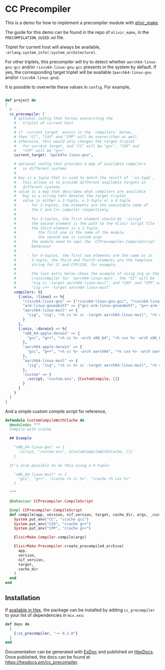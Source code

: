 # CC Precompiler

This is a demo for how to implement a precompiler module with [elixir_make](https://github.com/elixir-lang/elixir_make).

The guide for this demo can be found in the repo of `elixir_make`, in the `PRECOMPILATION_GUIED.md` file.

Triplet for current host will always be available, `:erlang.system_info(:system_architecture)`.

For other triplets, this precompiler will try to detect whether `aarch64-linux-gnu-gcc` and/or `riscv64-linux-gnu-gcc` presents in the system by default. If yes, the corresponding target triplet will be available (`aarch64-linux-gnu` and/or `riscv64-linux-gnu`).

It is possible to overwrite these values in `config`. For example,

```elixir

def project do
[ 
  # ...
  cc_precompile: [
    # optional config that forces overwriting the
    #   triplet of current host
    #
    # if `current_target` exists in the `compilers` below,
    # then "CC", "CXX" and "CPP" will be overwritten as well.
    # otherwise, this would only changes the target triplet
    #   for current target, and "CC" will be "gcc", "CXX" and 
    #   "CPP" will be "g++"
    current_target: "ppc64le-linux-gnu",

    # optional config that provides a map of available compilers
    #   in different systems
    #   
    # key is a tuple that is used to match the result of `:os.type`,
    #   this allows us to provide different available targets in
    #   different systems
    # value is a map that describes what compilers are available
    #   key is a string taht denotes the target triplet
    #   value is either a 2-tuple, a 3-tuple or a 4-tuple
    #     - for 2-tuples, the elements are the executable name of
    #       the C and C++ compiler respectively
    #
    #     - for 3-tuples, the first element should be `:script`
    #       the second element is the path to the elixir script file
    #       the third element is a 2-tuple, 
    #          the first one is the name of the module
    #          the second one is custom args
    #       the module need to impl the `CCPrecompiler.CompileScript`
    #       behaviour
    #
    #     - for 4-tuples, the first two elements are the same as in
    #       2-tuple, the third and fourth elements are the template
    #       string for CC and CPP/CXX. for example,
    #       
    #       the last entry below shows the example of using zig as the
    #       crosscompiler for `aarch64-linux-musl`, the "CC" will be
    #       "zig cc -target aarch64-linux-musl", and "CXX" and "CPP" will be
    #       "zig c++ -target aarch64-linux-musl"
    compilers: %{
      {:unix, :linux} => %{
        "riscv64-linux-gnu" => {"riscv64-linux-gnu-gcc", "riscv64-linux-gnu-g++"},
        "arm-linux-gnueabihf" => {"gcc-arm-linux-gnueabihf", "g++-arm-linux-gnueabihf"},
        "aarch64-linux-musl" => {
          "zig", "zig", "<% cc %> cc -target aarch64-linux-musl", "<% cxx %> c++ -target aarch64-linux-musl"
        }
      },
      {:unix, :darwin} => %{
        "x86_64-apple-darwin" => {
          "gcc", "g++", "<% cc %> -arch x86_64", "<% cxx %> -arch x86_64"
        },
        "aarch64-apple-darwin" => {
          "gcc", "g++", "<% cc %> -arch aarch64", "<% cxx %> -arch aarch64"
        },
        "aarch64-linux-musl" => {
          "zig", "zig", "<% cc %> cc -target aarch64-linux-musl", "<% cxx %> c++ -target aarch64-linux-musl"
        },
        "custom" => {
          :script, "custom.exs", {CustomCompile, []}
        }
      }
    }
  ]
]
```

And a simple custom compile script for reference,

```elixir
defmodule CustomCompileWithCCache do
  @moduledoc """
  Compile with ccache

  ## Example

    "x86_64-linux-gnu" => {
      :script, "custom.exs", {CustomCompileWithCCache, []}
    }
  
  It's also possible to do this using a 4-tuple:

    "x86_64-linux-musl" => {
      "gcc", "g++", "ccache <% cc %>", "ccache <% cxx %>"
    }

  """

  @behaviour CCPrecompiler.CompileScript

  @impl CCPrecompiler.CompileScript
  def compile(app, version, nif_version, target, cache_dir, args, _custom_args) do
    System.put_env("CC", "ccache gcc")
    System.put_env("CXX", "ccache g++")
    System.put_env("CPP", "ccache g++")

    ElixirMake.Compiler.compile(args)

    ElixirMake.Precompiler.create_precompiled_archive(
      app,
      version,
      nif_version,
      target,
      cache_dir
    )
  end
end
```

## Installation

If [available in Hex](https://hex.pm/docs/publish), the package can be installed
by adding `cc_precompiler` to your list of dependencies in `mix.exs`:

```elixir
def deps do
  [
    {:cc_precompiler, "~> 0.1.0"}
  ]
end
```

Documentation can be generated with [ExDoc](https://github.com/elixir-lang/ex_doc)
and published on [HexDocs](https://hexdocs.pm). Once published, the docs can
be found at <https://hexdocs.pm/cc_precompiler>.

